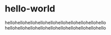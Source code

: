 # hello-world

hellohellohellohellohellohellohellohellohellohello
hellohellohellohellohellohellohellohellohellohello
